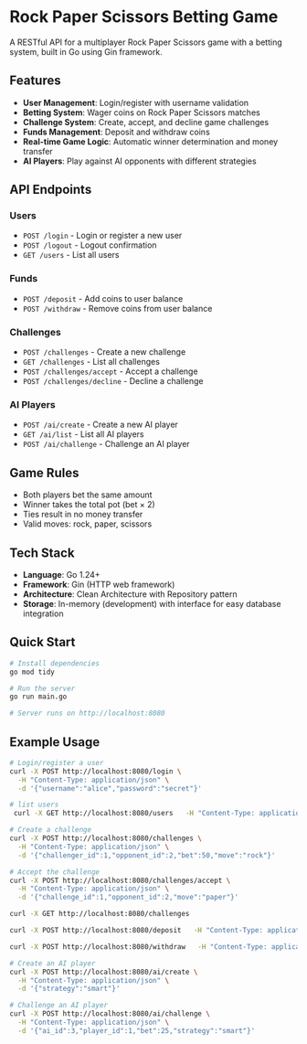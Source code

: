 # Rock Paper Scissors Betting Game

A RESTful API for a multiplayer Rock Paper Scissors game with a betting system, built in Go using Gin framework.

## Features

- **User Management**: Login/register with username validation
- **Betting System**: Wager coins on Rock Paper Scissors matches
- **Challenge System**: Create, accept, and decline game challenges
- **Funds Management**: Deposit and withdraw coins
- **Real-time Game Logic**: Automatic winner determination and money transfer
- **AI Players**: Play against AI opponents with different strategies

## API Endpoints

### Users
- `POST /login` - Login or register a new user
- `POST /logout` - Logout confirmation
- `GET /users` - List all users

### Funds
- `POST /deposit` - Add coins to user balance
- `POST /withdraw` - Remove coins from user balance

### Challenges
- `POST /challenges` - Create a new challenge
- `GET /challenges` - List all challenges
- `POST /challenges/accept` - Accept a challenge
- `POST /challenges/decline` - Decline a challenge

### AI Players
- `POST /ai/create` - Create a new AI player
- `GET /ai/list` - List all AI players
- `POST /ai/challenge` - Challenge an AI player

## Game Rules

- Both players bet the same amount
- Winner takes the total pot (bet × 2)
- Ties result in no money transfer
- Valid moves: rock, paper, scissors

## Tech Stack

- **Language**: Go 1.24+
- **Framework**: Gin (HTTP web framework)
- **Architecture**: Clean Architecture with Repository pattern
- **Storage**: In-memory (development) with interface for easy database integration

## Quick Start

```bash
# Install dependencies
go mod tidy

# Run the server
go run main.go

# Server runs on http://localhost:8080
```

## Example Usage

```bash
# Login/register a user
curl -X POST http://localhost:8080/login \
  -H "Content-Type: application/json" \
  -d '{"username":"alice","password":"secret"}'

# list users
 curl -X GET http://localhost:8080/users   -H "Content-Type: application/json"

# Create a challenge
curl -X POST http://localhost:8080/challenges \
  -H "Content-Type: application/json" \
  -d '{"challenger_id":1,"opponent_id":2,"bet":50,"move":"rock"}'

# Accept the challenge
curl -X POST http://localhost:8080/challenges/accept \
  -H "Content-Type: application/json" \
  -d '{"challenge_id":1,"opponent_id":2,"move":"paper"}'

curl -X GET http://localhost:8080/challenges

curl -X POST http://localhost:8080/deposit   -H "Content-Type: application/json"   -d '{"user_id":1, "amount": 30}'

curl -X POST http://localhost:8080/withdraw   -H "Content-Type: application/json"   -d '{"user_id":1, "amount": 30}'

# Create an AI player
curl -X POST http://localhost:8080/ai/create \
  -H "Content-Type: application/json" \
  -d '{"strategy":"smart"}'

# Challenge an AI player
curl -X POST http://localhost:8080/ai/challenge \
  -H "Content-Type: application/json" \
  -d '{"ai_id":3,"player_id":1,"bet":25,"strategy":"smart"}'
```
